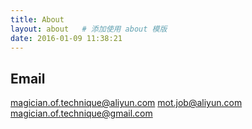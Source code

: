 ```yaml
---
title: About
layout: about   # 添加使用 about 模版
date: 2016-01-09 11:38:21
---
```

## Email
 <a href="mailto:magician.of.technique@aliyun.com">magician.of.technique@aliyun.com</a>
 <a href="mailto:mot.job@aliyun.com">mot.job@aliyun.com</a>
 <a href="mailto:magician.of.technique@gmail.com">magician.of.technique@gmail.com</a>